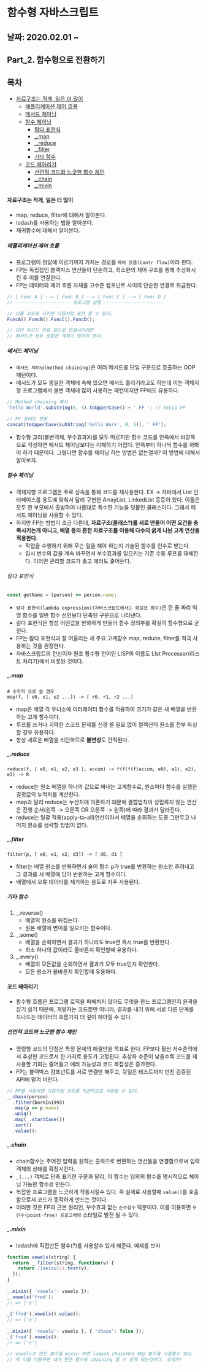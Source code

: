 # 함수형 자바스크립트

## 날짜: 2020.02.01 ~

## Part_2. 함수형으로 전환하기

## 목차

- [자료구조는 적게, 일은 더 많이](#자료구조는-적게-일은-더-많이)
  - [애플리케이션 제어 흐름](#애플리케이션-제어-흐름)
  - [메서드 체이닝](#메서드-체이닝)
  - [함수 체이닝](#함수-체이닝)
    - [람다 표현식](#람다-표현식)
    - [_.map](#_map)
    - [_.reduce](#_reduce)
    - [_.filter](#_filter)
    - [기타 함수](#기타-함수)
  - [코드 헤아리기](#코드-헤아리기)
    - [선언적 코드와 느긋한 함수 체인](#선언적-코드와-느긋한-함수-체인)
    - [_.chain](#_chain)
    - [_.mixin](#_mixin)

#### 자료구조는 적게, 일은 더 많이

- map, reduce, filter에 대해서 알아본다.
- lodash를 사용하는 법을 알아본다.
- 재귀함수에 대해서 알아본다.

##### 애플리케이션 제어 흐름

- 프로그램이 정답에 이르기까지 거치는 경로를 `제어 흐름(Contr flow)`이라 한다.
- FP는 독립접인 블랙박스 연산들이 단순하고, 최소한의 제어 구조를 통해 추상화시킨 후 이를 연결한다.
- FP는 데이터와 제어 흐름 자체를 고수준 컴포넌트 사이의 단순한 연결로 취급한다.

``` js
// [ Func A ] --> [ Func B ] --> [ Func C ] --> [ Func D ]
// -------------------- 프로그램 실행 ----------------------

// 이를 코드화 시키면 다음처럼 표현 할 수 있다.
FuncA().FuncB().FuncC().FuncD();

// 다만 위코드 처럼 점으로 연결시키려면 
// 메서드가 모두 포함된 객체가 있어야 한다.
```

##### 메서드 체이닝

- `메서드 체이닝(method chaining)`은 여러 메서드를 단일 구문으로 호출하는 OOP 패턴이다.
- 메서드가 모두 동일한 객체에 속해 있으면 메서드 흘리기라고도 하는데 이는 객체지향 프로그램에서 불변 객체에 많이 사용하는 패턴이지만 FP에도 유용하다.

``` js
// Method chaining 예시
'hello World'.substring(0, 5).toUpperCase() + ' FP '; // HELLO FP

// FP 형태로 변형
concat(toUpperCase(subString('hello Work', 0, 5)), ' FP');
```

- 함수형 교리(불변객체, 부수효과X)를 모두 따르지만 함수 코드를 안쪽에서 바깥쪽으로 작성하면 메서드 체이닝보다는 이해하기 어렵다. 안쪽부터 하나씩 함수를 까봐야 하기 때문이다. 그렇다면 함수를 체이닝 하는 방법은 없는걸까? 이 방법에 대해서 알아보자.

##### 함수 체이닝

- 객체지향 프로그램은 주로 상속을 통해 코드를 재사용한다. EX -> 자바에서 List 인터페이스를 용도에 맞춰서 달리 구현한 ArrayList, LinkedList 등등이 있다. 이들은 모두 한 부모에서 출발하여 나름대로 특수한 기능을 덧붙인 클래스이다. 그래서 메서드 체이닝을 사용할 수 있다.
- 하지만 FP는 방법이 조금 다른데, **자료구조(클래스?)를 새로 만들어 어떤 요건을 충족시키는게 아니고, 배열 등의 흔한 자료구조를 이용해 다수의 굵게 나뉜 고계 연산을 적용한다.**
  - 작업을 수행하기 위해 무슨 일을 해야 하는지 기술된 함수를 인수로 받는다.
  - 임시 변수의 값을 계속 바꾸면서 부수효과를 일으키는 기존 수동 루프를 대체한다. 이러면 관리할 코드가 줄고 에러도 줄어든다.

###### 람다 표현식

``` js
const getName = (person) => person.name;
```

- `람다 표현식(lambda expression)(자바스크립트에서는 화살표 함수)`은 한 줄 짜리 익명 함수를 일반 함수 선언보다 단축된 구문으로 나타낸다.
- 람다 표현식은 항성 어떤값을 반화하게 만들어 함수 정의부를 확실히 함수형으로 굳힌다.
- FP는 람다 표현식과 잘 어울리는 세 주요 고계함수 map, reduce, filter를 적극 사용하는 것을 권장한다.
- 자바스크립트의 전신이자 원조 함수형 언어인 LISP의 이름도 LIst Processor(리스트 처리기)에서 비롯된 것이다.

##### _.map

``` text
# 수학적 으로 쓸 경우
map(f, [ e0, e1, e2 ...]) -> [ r0, r1, r2 ...]
```

- map은 배열 각 우너소에 이터레이터 함수를 적용하여 크기가 같은 새 배열을 반환하는 고계 함수이다.
- 루프를 쓰거나 괴팍한 스코프 문제를 신경 쓸 필요 없이 컬렉션의 원소를 전부 파싱할 경우 유용하다.
- 항상 새로운 배열을 리턴하므로 **불변성**도 간직된다.

##### _.reduce

``` text
reduce(f, [ e0, e1, e2, e3 ], accum) -> f(f(f(f(accum, e0), e1), e2), e3) -> R
```

- reduce는 원소 배열을 하나의 값으로 짜내는 고계함수로, 원소마다 함수를 실행한 결괏값의 누적치를 계산한다.
- map과 달리 reduce는 누산치에 의존하기 떄문에 결합법칙이 성립하지 않는 연산은 진행 순서(왼쪽 -> 오른쪽 OR 오른쪽 -> 왼쪽)에 따라 결과가 달라진다.
- reduce는 일괄 적용(apply-to-all)연산이라서 배열을 순회하는 도중 그만두고 나머지 원소를 생략할 방법이 없다.

##### _.filter

``` text
filter(p, [ e0, e1, e2, d3]) -> [ d0, d1 ]
```

- filter는 배열 원소를 반복하면서 술어 함수 p가 true를 반환하는 원소만 추려내고 그 결과를 새 배열에 담아 반환하는 고계 함수이다.
- 배열에서 오류 데이터를 제거하는 용도로 자주 사용된다.

##### 기타 함수

1. _.reverse()
   - 배열의 원소를 뒤집는다.
   - 원본 배열에 변이를 일으키는 함수이다.
2. _.some()
   - 배열을 순회하면서 결과가 하나라도 true면 즉시 true를 반환한다.
   - 최소 하나의 값이라도 올바른지 확인할때 유용하다.
3. _.every()
   - 배열의 모든값을 순회하면서 결과가 모두 true인지 확인한다.
   - 모든 원소가 올바른지 확인할때 유용하다.

#### 코드 헤아리기

- 함수형 흐름은 프로그램 로직을 파헤치지 않아도 무엇을 한느 프로그램인지 윤곽을 잡기 쉽기 때문에, 개발자는 코드뿐만 아니라, 결과를 내기 위해 서로 다른 단계를 드나드는 데이터의 흐름가지
  더 깊이 헤아릴 수 있다.

##### 선언적 코드와 느긋한 함수 체인

- 명령형 코드의 단점은 특정 문제의 해결만을 목표로 한다. FP보다 훨씬 저수준의에서 추상한 코드로서 한 가지로 용도가 고정된다. 추상화 수준이 낮을수록 코드를 재사용할 기회는 줄어들고 에러
  가능성과 코드 복잡성은 증가한다.
- FP는 블랙박스 컴포넌트를 서로 연결만 해주고, 뒷일은 테스트까지 만친 검증된 API에 맡겨 버린다.

``` js
// FP를 사용하면 다음처럼 코드를 직관적으로 사용할 수 있다.
_.chain(person)
  .filter(bornIn1993)
  .map(p => p.name)
  .uniq()
  .map(_.startCase())
  .sort()
  .value();
```

##### _.chain

- chain함수는 주어진 입력을 원하는 출력으로 변환하는 연산들을 연결함으로써 입력 객체의 상태를 확장시킨다.
- `_(...)` 객체로 단축 표기한 구문과 달리, 이 함수는 임의의 함수를 명시적으로 체이닝 가능한 함수로 만든다.
- 복잡한 프로그램을 느긋하게 작동시킬수 있다. 즉 실제로 사용할때 `value()`를 호출함으로서 코드가 동작하게 만드는 것이다.
- 이러한 것은 FP의 근본 원리인, 부수효과 없는 `순수함수` 덕분이다. 이를 이용하면 `무인수(point-free) 프로그래밍` 스타일로 발전 될 수 있다.

##### _.mixin

- lodash에 직접만든 함수(?)를 사용할수 있게 해준다. 예제를 보자

``` js
function vowels(string) {
  return _.filter(string, function(v) {
    return /[aeiou]/i.test(v);
  });
}
 
_.mixin({ 'vowels': vowels });
_.vowels('fred');
// => ['e']
 
_('fred').vowels().value();
// => ['e']
 
_.mixin({ 'vowels': vowels }, { 'chain': false });
_('fred').vowels();
// => ['e']

// vowels로 만든 함수를 mixin 하면 lodash chain에서 해당 함수를 사용할수 있다.
// 즉 이를 이용하면 내가 만든 함수도 chaining 할 수 있게 되는것이다. 유레카!
```
